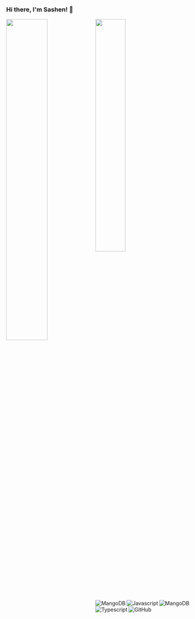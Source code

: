 ### Hi there, I'm Sashen! 👋

<img align="left" width="47%" src="https://github-readme-stats.vercel.app/api?username=SashenJayathilaka&show_icons=true&theme=radical" />
<img align="left" width="40%" src="https://github-readme-stats.vercel.app/api/top-langs/?username=SashenJayathilaka&layout=compact" />

<img align="left" alt="MangoDB" src="https://img.shields.io/badge/node.js-6DA55F?style=for-the-badge&logo=node.js&logoColor=white"/>
<img align="left" alt="Javascript" src="https://img.shields.io/badge/javascript-%23323330.svg?style=for-the-badge&logo=javascript&logoColor=%23F7DF1E"/>
<img align="left" alt="MangoDB" src="https://img.shields.io/badge/MongoDB-%234ea94b.svg?style=for-the-badge&logo=mongodb&logoColor=white"/>
<img align="left" alt="Typescript" src="https://img.shields.io/badge/mysql-%2300f.svg?style=for-the-badge&logo=mysql&logoColor=white"/>
<img align="left" alt="GitHub" src="https://img.shields.io/badge/github-%23121011.svg?style=for-the-badge&logo=github&logoColor=white"/>





<!--
**SashenJayathilaka/SashenJayathilaka** is a ✨ _special_ ✨ repository because its `README.md` (this file) appears on your GitHub profile.

Here are some ideas to get you started:

- 🔭 I’m currently working on ...
- 🌱 I’m currently learning ...
- 👯 I’m looking to collaborate on ...
- 🤔 I’m looking for help with ...
- 💬 Ask me about ...
- 📫 How to reach me: ...
- 😄 Pronouns: ...
- ⚡ Fun fact: ...
-->
